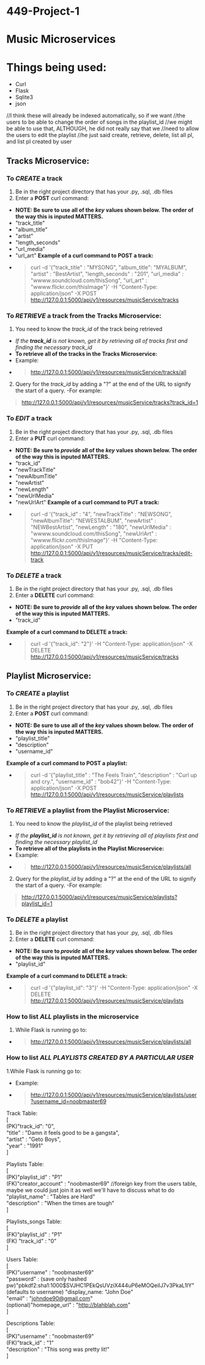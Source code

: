 # 449-Project-1

# Music Microservices
# Things being used:
- Curl
- Flask
- Sqlite3
- json


//I think these will already be indexed automatically, so if we want
	//the users to be able to change the order of songs in the playlist_id
	//we might be able to use that, ALTHOUGH, he did not really say that we
	//need to allow the users to edit the playlist
	//he just said create, retrieve, delete, list all pl, and list pl created by user

## Tracks Microservice:

### To *CREATE* a track
1. Be in the right project directory that has your .py, .sql, .db files
2. Enter a **POST** curl command:
- **NOTE: Be sure to use all of the *key* values shown below. The order of the way this is inputed MATTERS.**
- "track_title"
- "album_title"
- "artist"
- "length_seconds"
- "url_media"
- "url_art"
**Example of a curl command to POST a track:**
- >curl -d '{"track_title" : "MYSONG", "album_title": "MYALBUM", "artist" : "BestArtist", "length_seconds" : "201", "url_media" : "wwww.soundcloud.com/thisSong", "url_art" : "wwww.flickr.com/thisImage"}' -H "Content-Type: application/json" -X POST http://127.0.0.1:5000/api/v1/resources/musicService/tracks


### To *RETRIEVE* a track from the Tracks Microservice:
1. You need to know the *track_id* of the track being retrieved
- *If the **track_id** is not known, get it by retrieving all of tracks first and finding the necessary track_id*
- **To retrieve all of the tracks in the Tracks Microservice:**
- Example:
- >http://127.0.0.1:5000/api/v1/resources/musicService/tracks/all

2. Query for the *track_id* by adding a "?" at the end of the URL to signify the start of a query.
-For example:
>http://127.0.0.1:5000/api/v1/resources/musicService/tracks?track_id=1


### To *EDIT* a track
1. Be in the right project directory that has your .py, .sql, .db files
2. Enter a **PUT** curl command:
- **NOTE: Be sure to *provide* all of the *key* values shown below. The order of the way this is inputed MATTERS.**
- "track_id"
- "newTrackTitle"
- "newAlbumTitle"
- "newArtist"
- "newLength"
- "newUrlMedia"
- "newUrlArt"
**Example of a curl command to PUT a track:**
- >curl -d '{"track_id" : "4", "newTrackTitle" : "NEWSONG", "newAlbumTitle": "NEWESTALBUM", "newArtist" : "NEWBestArtist", "newLength" : "180", "newUrlMedia" : "wwww.soundcloud.com/thisSong", "newUrlArt" : "wwww.flickr.com/thisImage"}' -H "Content-Type: application/json" -X PUT http://127.0.0.1:5000/api/v1/resources/musicService/tracks/edit-track


### To *DELETE* a track
1. Be in the right project directory that has your .py, .sql, .db files
2. Enter a **DELETE** curl command:
- **NOTE: Be sure to *provide* all of the *key* values shown below. The order of the way this is inputed MATTERS.**
- "track_id"

**Example of a curl command to DELETE a track:**
- >curl -d '{"track_id": "2"}' -H "Content-Type: application/json" -X DELETE http://127.0.0.1:5000/api/v1/resources/musicService/tracks



## Playlist Microservice:

### To *CREATE* a playlist
1. Be in the right project directory that has your .py, .sql, .db files
2. Enter a **POST** curl command:
- **NOTE: Be sure to use all of the *key* values shown below. The order of the way this is inputed MATTERS.**
- "playlist_title"
- "description"
- "username_id"

**Example of a curl command to POST a playlist:**
- >curl -d '{"playlist_title" : "The Feels Train", "description" : "Curl up and cry.", "username_id" : "bob42"}' -H "Content-Type: application/json" -X POST http://127.0.0.1:5000/api/v1/resources/musicService/playlists


### To *RETRIEVE* a playlist from the Playlist Microservice:
1. You need to know the *playlist_id* of the playlist being retrieved
- *If the **playlist_id** is not known, get it by retrieving all of playlists first and finding the necessary playlist_id*
- **To retrieve all of the playlists in the Playlist Microservice:**
- Example:
- >http://127.0.0.1:5000/api/v1/resources/musicService/playlists/all

2. Query for the *playlist_id* by adding a "?" at the end of the URL to signify the start of a query.
-For example:
>http://127.0.0.1:5000/api/v1/resources/musicService/playlists?playlist_id=1


### To *DELETE* a playlist
1. Be in the right project directory that has your .py, .sql, .db files
2. Enter a **DELETE** curl command:
- **NOTE: Be sure to *provide* all of the *key* values shown below. The order of the way this is inputed MATTERS.**
- "playlist_id"

**Example of a curl command to DELETE a track:**
- >curl -d '{"playlist_id": "3"}' -H "Content-Type: application/json" -X DELETE http://127.0.0.1:5000/api/v1/resources/musicService/playlists


### How to list *ALL* playlists in the microservice
1. While Flask is running go to:
- >http://127.0.0.1:5000/api/v1/resources/musicService/playlists/all


### How to list *ALL PLAYLISTS CREATED BY A PARTICULAR USER*
1.While Flask is running go to:
- Example:
- >http://127.0.0.1:5000/api/v1/resources/musicService/playlists/user?username_id=noobmaster69




Track Table:  
[  
	(PK)"track_id": "0",  
	"title" : "Damn it feels good to be a gangsta",  
	"artist" : "Geto Boys",  
	"year" : "1991"  
]  

Playlists Table:  
[  
	(PK)"playlist_id" : "P1"  
	(FK)"creator_account" : "noobmaster69" //foreign key from the users table, maybe we could just join it as well we'll have to discuss what to do  
	"playlist_name" : "Tables are Hard"  
	"description" : "When the times are tough"  
]  

Playlists_songs Table:  
[  
	(FK)"playlist_id" : "P1"  
	(FK) "track_id" : "0"  
]  

Users Table:  
[  
  (PK)"username" : "noobmaster69"  
  "password" : (save only hashed pw)"pbkdf2:sha1:1000$SVJHC1PEkQsUVziX444uP6eMOQeiIJ7v3PkaL1lY"  
  (defaults to username) "display_name: "John Doe"  
  "email" : "johndoe90@gmail.com"  
  (optional)"homepage_url" : "http://blahblah.com"  
]  

Descriptions Table:  
[  
  (PK)"username" : "noobmaster69"  
  (FK)"track_id" : "1"  
  "description" : "This song was pretty lit!"  
]  
